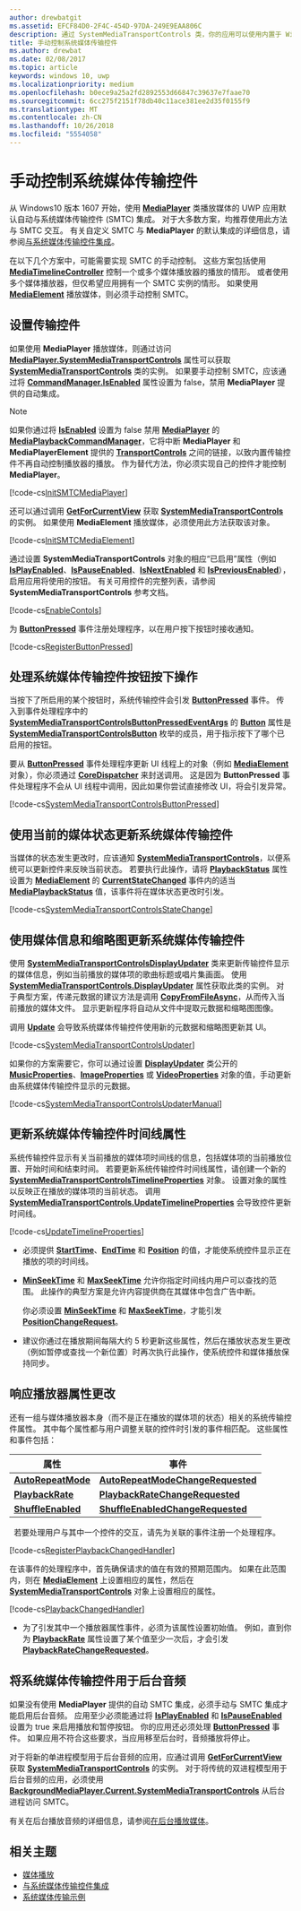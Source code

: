 ```yaml
---
author: drewbatgit
ms.assetid: EFCF84D0-2F4C-454D-97DA-249E9EAA806C
description: 通过 SystemMediaTransportControls 类，你的应用可以使用内置于 Windows 的系统媒体传输控件，并更新控件显示的有关你的应用当前播放的媒体的元数据。
title: 手动控制系统媒体传输控件
ms.author: drewbat
ms.date: 02/08/2017
ms.topic: article
keywords: windows 10, uwp
ms.localizationpriority: medium
ms.openlocfilehash: b0ece9a25a2fd2892553d66847c39637e7faae70
ms.sourcegitcommit: 6cc275f2151f78db40c11ace381ee2d35f0155f9
ms.translationtype: MT
ms.contentlocale: zh-CN
ms.lasthandoff: 10/26/2018
ms.locfileid: "5554058"
---
```

# <a name="manual-control-of-the-system-media-transport-controls"></a>手动控制系统媒体传输控件


从 Windows10 版本 1607 开始，使用 [**MediaPlayer**](https://msdn.microsoft.com/library/windows/apps/Windows.Media.Playback.MediaPlayer) 类播放媒体的 UWP 应用默认自动与系统媒体传输控件 (SMTC) 集成。 对于大多数方案，均推荐使用此方法与 SMTC 交互。 有关自定义 SMTC 与 **MediaPlayer** 的默认集成的详细信息，请参阅[与系统媒体传输控件集成](integrate-with-systemmediatransportcontrols.md)。

在以下几个方案中，可能需要实现 SMTC 的手动控制。 这些方案包括使用 [**MediaTimelineController**](https://msdn.microsoft.com/library/windows/apps/Windows.Media.MediaTimelineController) 控制一个或多个媒体播放器的播放的情形。 或者使用多个媒体播放器，但仅希望应用拥有一个 SMTC 实例的情形。 如果使用 [**MediaElement**](https://msdn.microsoft.com/library/windows/apps/Windows.UI.Xaml.Controls.MediaElement) 播放媒体，则必须手动控制 SMTC。

## <a name="set-up-transport-controls"></a>设置传输控件
如果使用 **MediaPlayer** 播放媒体，则通过访问 [**MediaPlayer.SystemMediaTransportControls**](https://msdn.microsoft.com/library/windows/apps/Windows.Media.Playback.MediaPlayer.SystemMediaTransportControls) 属性可以获取 [**SystemMediaTransportControls**](https://msdn.microsoft.com/library/windows/apps/Windows.Media.SystemMediaTransportControls) 类的实例。 如果要手动控制 SMTC，应该通过将 [**CommandManager.IsEnabled**](https://msdn.microsoft.com/library/windows/apps/Windows.Media.Playback.MediaPlaybackCommandManager.IsEnabled) 属性设置为 false，禁用 **MediaPlayer** 提供的自动集成。

> [!NOTE] 
> 如果你通过将 [**IsEnabled**](https://msdn.microsoft.com/library/windows/apps/Windows.Media.Playback.MediaPlaybackCommandManager.IsEnabled) 设置为 false 禁用 [**MediaPlayer**](https://msdn.microsoft.com/library/windows/apps/Windows.Media.Playback.MediaPlayer) 的 [**MediaPlaybackCommandManager**](https://msdn.microsoft.com/library/windows/apps/Windows.Media.Playback.MediaPlaybackCommandManager)，它将中断 **MediaPlayer** 和 **MediaPlayerElement** 提供的 [**TransportControls**](https://msdn.microsoft.com/library/windows/apps/Windows.UI.Xaml.Controls.MediaPlayerElement.TransportControls) 之间的链接，以致内置传输控件不再自动控制播放器的播放。 作为替代方法，你必须实现自己的控件才能控制 **MediaPlayer**。

[!code-cs[InitSMTCMediaPlayer](./code/SMTCWin10/cs/MainPage.xaml.cs#SnippetInitSMTCMediaPlayer)]

还可以通过调用 [**GetForCurrentView**](https://msdn.microsoft.com/library/windows/apps/dn278708) 获取 [**SystemMediaTransportControls**](https://msdn.microsoft.com/library/windows/apps/dn278677) 的实例。 如果使用 **MediaElement** 播放媒体，必须使用此方法获取该对象。

[!code-cs[InitSMTCMediaElement](./code/SMTCWin10/cs/MainPage.xaml.cs#SnippetInitSMTCMediaElement)]

通过设置 **SystemMediaTransportControls** 对象的相应“已启用”属性（例如 [**IsPlayEnabled**](https://msdn.microsoft.com/library/windows/apps/dn278714)、[**IsPauseEnabled**](https://msdn.microsoft.com/library/windows/apps/dn278713)、[**IsNextEnabled**](https://msdn.microsoft.com/library/windows/apps/dn278712) 和 [**IsPreviousEnabled**](https://msdn.microsoft.com/library/windows/apps/dn278715)），启用应用将使用的按钮。 有关可用控件的完整列表，请参阅 **SystemMediaTransportControls** 参考文档。

[!code-cs[EnableContols](./code/SMTCWin10/cs/MainPage.xaml.cs#SnippetEnableContols)]

为 [**ButtonPressed**](https://msdn.microsoft.com/library/windows/apps/dn278706) 事件注册处理程序，以在用户按下按钮时接收通知。

[!code-cs[RegisterButtonPressed](./code/SMTCWin10/cs/MainPage.xaml.cs#SnippetRegisterButtonPressed)]

## <a name="handle-system-media-transport-controls-button-presses"></a>处理系统媒体传输控件按钮按下操作

当按下了所启用的某个按钮时，系统传输控件会引发 [**ButtonPressed**](https://msdn.microsoft.com/library/windows/apps/dn278706) 事件。 传入到事件处理程序中的 [**SystemMediaTransportControlsButtonPressedEventArgs**](https://msdn.microsoft.com/library/windows/apps/dn278683) 的 [**Button**](https://msdn.microsoft.com/library/windows/apps/dn278685) 属性是 [**SystemMediaTransportControlsButton**](https://msdn.microsoft.com/library/windows/apps/dn278681) 枚举的成员，用于指示按下了哪个已启用的按钮。

要从 [**ButtonPressed**](https://msdn.microsoft.com/library/windows/apps/dn278706) 事件处理程序更新 UI 线程上的对象（例如 [**MediaElement**](https://msdn.microsoft.com/library/windows/apps/br242926) 对象），你必须通过 [**CoreDispatcher**](https://msdn.microsoft.com/library/windows/apps/br208211) 来封送调用。 这是因为 **ButtonPressed** 事件处理程序不会从 UI 线程中调用，因此如果你尝试直接修改 UI，将会引发异常。

[!code-cs[SystemMediaTransportControlsButtonPressed](./code/SMTCWin10/cs/MainPage.xaml.cs#SnippetSystemMediaTransportControlsButtonPressed)]

## <a name="update-the-system-media-transport-controls-with-the-current-media-status"></a>使用当前的媒体状态更新系统媒体传输控件

当媒体的状态发生更改时，应该通知 [**SystemMediaTransportControls**](https://msdn.microsoft.com/library/windows/apps/dn278677)，以便系统可以更新控件来反映当前状态。 若要执行此操作，请将 [**PlaybackStatus**](https://msdn.microsoft.com/library/windows/apps/dn278719) 属性设置为 [**MediaElement**](https://msdn.microsoft.com/library/windows/apps/br242926) 的 [**CurrentStateChanged**](https://msdn.microsoft.com/library/windows/apps/br227375) 事件内的适当 [**MediaPlaybackStatus**](https://msdn.microsoft.com/library/windows/apps/dn278665) 值，该事件将在媒体状态更改时引发。

[!code-cs[SystemMediaTransportControlsStateChange](./code/SMTCWin10/cs/MainPage.xaml.cs#SnippetSystemMediaTransportControlsStateChange)]

## <a name="update-the-system-media-transport-controls-with-media-info-and-thumbnails"></a>使用媒体信息和缩略图更新系统媒体传输控件

使用 [**SystemMediaTransportControlsDisplayUpdater**](https://msdn.microsoft.com/library/windows/apps/dn278686) 类来更新传输控件显示的媒体信息，例如当前播放的媒体项的歌曲标题或唱片集画面。 使用 [**SystemMediaTransportControls.DisplayUpdater**](https://msdn.microsoft.com/library/windows/apps/dn278707) 属性获取此类的实例。 对于典型方案，传递元数据的建议方法是调用 [**CopyFromFileAsync**](https://msdn.microsoft.com/library/windows/apps/dn278694)，从而传入当前播放的媒体文件。 显示更新程序将自动从文件中提取元数据和缩略图图像。

调用 [**Update**](https://msdn.microsoft.com/library/windows/apps/dn278701) 会导致系统媒体传输控件使用新的元数据和缩略图更新其 UI。

[!code-cs[SystemMediaTransportControlsUpdater](./code/SMTCWin10/cs/MainPage.xaml.cs#SnippetSystemMediaTransportControlsUpdater)]

如果你的方案需要它，你可以通过设置 [**DisplayUpdater**](https://msdn.microsoft.com/library/windows/apps/dn278707) 类公开的 [**MusicProperties**](https://msdn.microsoft.com/library/windows/apps/dn278696)、[**ImageProperties**](https://msdn.microsoft.com/library/windows/apps/dn278695) 或 [**VideoProperties**](https://msdn.microsoft.com/library/windows/apps/dn278702) 对象的值，手动更新由系统媒体传输控件显示的元数据。

[!code-cs[SystemMediaTransportControlsUpdaterManual](./code/SMTCWin10/cs/MainPage.xaml.cs#SystemMediaTransportControlsUpdaterManual)]

## <a name="update-the-system-media-transport-controls-timeline-properties"></a>更新系统媒体传输控件时间线属性

系统传输控件显示有关当前播放的媒体项时间线的信息，包括媒体项的当前播放位置、开始时间和结束时间。 若要更新系统传输控件时间线属性，请创建一个新的 [**SystemMediaTransportControlsTimelineProperties**](https://msdn.microsoft.com/library/windows/apps/mt218746) 对象。 设置对象的属性以反映正在播放的媒体项的当前状态。 调用 [**SystemMediaTransportControls.UpdateTimelineProperties**](https://msdn.microsoft.com/library/windows/apps/mt218760) 会导致控件更新时间线。

[!code-cs[UpdateTimelineProperties](./code/SMTCWin10/cs/MainPage.xaml.cs#SnippetUpdateTimelineProperties)]

-   必须提供 [**StartTime**](https://msdn.microsoft.com/library/windows/apps/mt218751)、[**EndTime**](https://msdn.microsoft.com/library/windows/apps/mt218747) 和 [**Position**](https://msdn.microsoft.com/library/windows/apps/mt218755) 的值，才能使系统控件显示正在播放的项的时间线。

-   [**MinSeekTime**](https://msdn.microsoft.com/library/windows/apps/mt218749) 和 [**MaxSeekTime**](https://msdn.microsoft.com/library/windows/apps/mt218748) 允许你指定时间线内用户可以查找的范围。 此操作的典型方案是允许内容提供商在其媒体中包含广告中断。

    你必须设置 [**MinSeekTime**](https://msdn.microsoft.com/library/windows/apps/mt218749) 和 [**MaxSeekTime**](https://msdn.microsoft.com/library/windows/apps/mt218748)，才能引发 [**PositionChangeRequest**](https://msdn.microsoft.com/library/windows/apps/mt218755)。

-   建议你通过在播放期间每隔大约 5 秒更新这些属性，然后在播放状态发生更改（例如暂停或查找一个新位置）时再次执行此操作，使系统控件和媒体播放保持同步。

## <a name="respond-to-player-property-changes"></a>响应播放器属性更改

还有一组与媒体播放器本身（而不是正在播放的媒体项的状态）相关的系统传输控件属性。 其中每个属性都与用户调整关联的控件时引发的事件相匹配。 这些属性和事件包括：

| 属性                                                                  | 事件                                                                                                   |
|---------------------------------------------------------------------------|---------------------------------------------------------------------------------------------------------|
| [**AutoRepeatMode**](https://msdn.microsoft.com/library/windows/apps/mt218753) | [**AutoRepeatModeChangeRequested**](https://msdn.microsoft.com/library/windows/apps/mt218754) |
| [**PlaybackRate**](https://msdn.microsoft.com/library/windows/apps/mt218756)     | [**PlaybackRateChangeRequested**](https://msdn.microsoft.com/library/windows/apps/mt218757)     |
| [**ShuffleEnabled**](https://msdn.microsoft.com/library/windows/apps/mt218758) | [**ShuffleEnabledChangeRequested**](https://msdn.microsoft.com/library/windows/apps/mt218759) |

 
若要处理用户与其中一个控件的交互，请先为关联的事件注册一个处理程序。

[!code-cs[RegisterPlaybackChangedHandler](./code/SMTCWin10/cs/MainPage.xaml.cs#SnippetRegisterPlaybackChangedHandler)]

在该事件的处理程序中，首先确保请求的值在有效的预期范围内。 如果在此范围内，则在 [**MediaElement**](https://msdn.microsoft.com/library/windows/apps/br242926) 上设置相应的属性，然后在 [**SystemMediaTransportControls**](https://msdn.microsoft.com/library/windows/apps/dn278677) 对象上设置相应的属性。

[!code-cs[PlaybackChangedHandler](./code/SMTCWin10/cs/MainPage.xaml.cs#SnippetPlaybackChangedHandler)]

-   为了引发其中一个播放器属性事件，必须为该属性设置初始值。 例如，直到你为 [**PlaybackRate**](https://msdn.microsoft.com/library/windows/apps/mt218756) 属性设置了某个值至少一次后，才会引发 [**PlaybackRateChangeRequested**](https://msdn.microsoft.com/library/windows/apps/mt218757)。

## <a name="use-the-system-media-transport-controls-for-background-audio"></a>将系统媒体传输控件用于后台音频

如果没有使用 **MediaPlayer** 提供的自动 SMTC 集成，必须手动与 SMTC 集成才能启用后台音频。 应用至少必须能通过将 [**IsPlayEnabled**](https://msdn.microsoft.com/library/windows/apps/dn278714) 和 [**IsPauseEnabled**](https://msdn.microsoft.com/library/windows/apps/dn278713) 设置为 true 来启用播放和暂停按钮。 你的应用还必须处理 [**ButtonPressed**](https://msdn.microsoft.com/library/windows/apps/dn278706) 事件。 如果应用不符合这些要求，当应用移至后台时，音频播放将停止。

对于将新的单进程模型用于后台音频的应用，应通过调用 [**GetForCurrentView**](https://msdn.microsoft.com/library/windows/apps/dn278708) 获取 [**SystemMediaTransportControls**](https://msdn.microsoft.com/library/windows/apps/dn278677) 的实例。 对于将传统的双进程模型用于后台音频的应用，必须使用 [**BackgroundMediaPlayer.Current.SystemMediaTransportControls**](https://msdn.microsoft.com/library/windows/apps/dn926635) 从后台进程访问 SMTC。

有关在后台播放音频的详细信息，请参阅[在后台播放媒体](background-audio.md)。

## <a name="related-topics"></a>相关主题
* [媒体播放](media-playback.md)
* [与系统媒体传输控件集成](integrate-with-systemmediatransportcontrols.md) 
* [系统媒体传输示例](https://github.com/Microsoft/Windows-universal-samples/tree/dev/Samples/SystemMediaTransportControls) 

 




